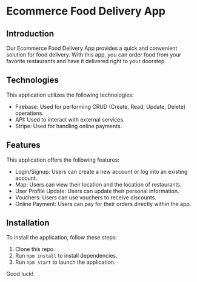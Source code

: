 # Ecommerce Food Delivery App

## Introduction
Our Ecommerce Food Delivery App provides a quick and convenient solution for food delivery. With this app, you can order food from your favorite restaurants and have it delivered right to your doorstep.

## Technologies
This application utilizes the following technologies:
- Firebase: Used for performing CRUD (Create, Read, Update, Delete) operations.
- API: Used to interact with external services.
- Stripe: Used for handling online payments.

## Features
This application offers the following features:
- Login/Signup: Users can create a new account or log into an existing account.
- Map: Users can view their location and the location of restaurants.
- User Profile Update: Users can update their personal information.
- Vouchers: Users can use vouchers to receive discounts.
- Online Payment: Users can pay for their orders directly within the app.

## Installation
To install the application, follow these steps:
1. Clone this repo.
2. Run `npm install` to install dependencies.
3. Run `npm start` to launch the application.

Good luck!
